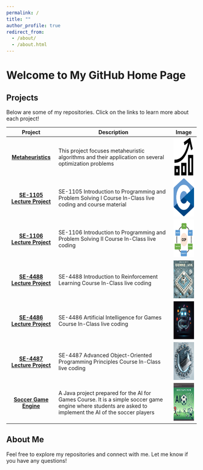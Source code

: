 ```yaml
---
permalink: /
title: ""
author_profile: true
redirect_from: 
  - /about/
  - /about.html
---
```

# Welcome to My GitHub Home Page

## Projects

Below are some of my repositories. Click on the links to learn more about each project!

| Project | Description | Image |
|:---------:|-------------|:-------:|
| [**Metaheuristics**](https://github.com/ozdindar/Metaheuristics) | This project focuses metaheuristic algorithms and their application on several optimization problems  |<img src="/images/optimization.png" alt="Metaheuristics" width="100" height="100">  |
| [**SE-1105 Lecture Project**](https://github.com/ozdindar/SE-1105) | SE-1105 Introduction to Programming and Problem Solving I Course In-Class live coding and course material | <img src="/images/CProgramming.png" alt="SE-1105" width="100" height="100"> |
| [**SE-1106 Lecture Project**](https://github.com/ozdindar/SE-1105) | SE-1106 Introduction to Programming and Problem Solving II Course In-Class live coding | <img src="/images/OOPProgramming.png" alt="SE-1106" width="100" height="100"> |
| [**SE-4488 Lecture Project**](https://github.com/ozdindar/RL_CourseProject) | SE-4488 Introduction to Reinforcement Learning Course In-Class live coding | <img src="/images/RL.png" alt="SE-4488" width="100" height="100"> |
| [**SE-4486 Lecture Project**](https://github.com/ozdindar/AI4GLectureProject) | SE-4486 Artificial Intelligence for Games Course In-Class live coding | <img src="/images/ai4g.png" alt="AI for Games" width="100" height="100"> |
| [**SE-4487 Lecture Project**](https://github.com/ozdindar/SE4487LectureProject) | SE-4487 Advanced Object-Oriented Programming Principles Course In-Class live coding | <img src="/images/advoop.png" alt="SE-4487" width="100" height="100"> |
| [**Soccer Game Engine**](https://github.com/ozdindar/SoccerGameEngine) | A Java project prepared for the AI for Games Course. It is a simple soccer game engine where students are asked to implement the AI of the soccer players | <img src="/images/soccerengine.png" alt="Soccer Game Engine" width="100" height="100"> |



## About Me
Feel free to explore my repositories and connect with me. Let me know if you have any questions!
